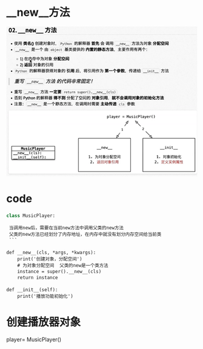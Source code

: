 # __new__方法
![Alt text](./IMG/image.png)

# code
```python
class MusicPlayer:
```
     当调用new后，需要在当前new方法中调用父类的new方法
     父类的new方法已经划分了内存地址，在内存中就没有划分内存空间给当前类
     ```
    
    def __new__(cls, *args, *kwargs):
        print('创建对象，分配空间')
        # 为对象分配空间  父类的new是一个类方法
        instance = super().__new__(cls)
        return instance
    
    def __init__(self):
        print('播放功能初始化')

# 创建播放器对象
player= MusicPlayer()

```
